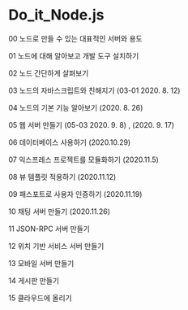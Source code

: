 # Do_it_Node.js

00 노드로 만들 수 있는 대표적인 서버와 용도

01 노드에 대해 알아보고 개발 도구 설치하기

02 노드 간단하게 살펴보기

03 노드의 자바스크립트와 친해지기 (03-01 2020. 8. 12)

04 노드의 기본 기능 알아보기 (2020. 8. 26)

05 웹 서버 만들기 (05-03 2020. 9. 8) , (2020. 9. 17)

06 데이터베이스 사용하기 (2020.10.29)

07 익스프레스 프로젝트를 모듈화하기 (2020.11.5)

08 뷰 템플릿 적용하기 (2020.11.12)

09 패스포트로 사용자 인증하기 (2020.11.19)

10 채팅 서버 만들기 (2020.11.26)

11 JSON-RPC 서버 만들기

12 위치 기반 서비스 서버 만들기

13 모바일 서버 만들기

14 게시판 만들기

15 클라우드에 올리기


